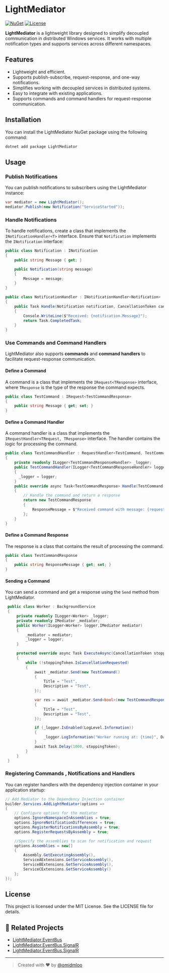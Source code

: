  
# LightMediator

[![NuGet](https://img.shields.io/nuget/v/LightMediator.svg)](https://www.nuget.org/packages/LightMediator)
[![License](https://img.shields.io/github/license/omidmloo/LightMediator)](LICENSE)

**LightMediator** is a lightweight library designed to simplify decoupled communication in distributed Windows services. It works with multiple notification types and supports services across different namespaces.

## Features
- Lightweight and efficient.
- Supports publish-subscribe, request-response, and one-way notifications.
- Simplifies working with decoupled services in distributed systems.
- Easy to integrate with existing applications.
- Supports commands and command handlers for request-response communication.

## Installation
You can install the LightMediator NuGet package using the following command:
```bash
dotnet add package LightMediator
```

## Usage

### Publish Notifications
You can publish notifications to subscribers using the LightMediator instance:
```csharp
var mediator = new LightMediator();
mediator.Publish(new Notification("ServiceStarted"));
```

### Handle Notifications
To handle notifications, create a class that implements the `INotificationHandler<T>` interface. Ensure that `Notification` implements the `INotification` interface:
```csharp
public class Notification : INotification
{
    public string Message { get; }

    public Notification(string message)
    {
        Message = message;
    }
}

public class NotificationHandler : INotificationHandler<Notification>
{
    public Task Handle(Notification notification, CancellationToken cancellationToken)
    {
        Console.WriteLine($"Received: {notification.Message}");
        return Task.CompletedTask;
    }
}
```

### Use Commands and Command Handlers
LightMediator also supports **commands** and **command handlers** to facilitate request-response communication. 

#### Define a Command
A command is a class that implements the `IRequest<TResponse>` interface, where `TResponse` is the type of the response the command expects.

```csharp
public class TestCommand : IRequest<TestCommandResponse>
{
    public string Message { get; set; }
}
```

#### Define a Command Handler
A command handler is a class that implements the `IRequestHandler<TRequest, TResponse>` interface. The handler contains the logic for processing the command.

```csharp
public class TestCommandHandler : RequestHandler<TestCommand, TestCommandResponse>
{
    private readonly ILogger<TestCommandResponseHandler> _logger;
    public TestCommandHandler(ILogger<TestCommandResponseHandler> logger)
    {
      _logger = logger;
    }
    public override async Task<TestCommandResponse> Handle(TestCommand request, CancellationToken cancellationToken)
    {
        // Handle the command and return a response
        return new TestCommandResponse
        {
            ResponseMessage = $"Received command with message: {request.Message}"
        };
    }
}
```

#### Define a Command Response
The response is a class that contains the result of processing the command.

```csharp
public class TestCommandResponse
{
    public string ResponseMessage { get; set; }
}
```

#### Sending a Command
You can send a command and get a response using the `Send` method from LightMediator.

```csharp
 public class Worker : BackgroundService
 {
     private readonly ILogger<Worker> _logger;
     private readonly IMediator _mediator;
     public Worker(ILogger<Worker> logger,IMediator mediator)
     {
         _mediator = mediator;
         _logger = logger;
     }

     protected override async Task ExecuteAsync(CancellationToken stoppingToken)
     {
         while (!stoppingToken.IsCancellationRequested)
         {
             await _mediator.Send(new TestCommand()
             {
                 Title = "Test",
                 Description = "Test",
             });

             var res = await _mediator.Send<bool>(new TestCommandResponse()
             {
                 Title = "Test",
                 Description = "Test",
             });

             if (_logger.IsEnabled(LogLevel.Information))
             {
                 _logger.LogInformation("Worker running at: {time}", DateTimeOffset.Now);
             }
             await Task.Delay(1000, stoppingToken);
         }
     }
 }
```

### Registering Commands , Notifications and Handlers
You can register handlers with the dependency injection container in your application startup:

```csharp
// Add Mediator to the Dependency Injection container
builder.Services.AddLightMediator(options =>
{
    // Configure options for the mediator
    options.IgnoreNamespaceInAssemblies = true;
    options.IgnoreNotificationDifferences = true;
    options.RegisterNotificationsByAssembly = true;
    options.RegisterRequestsByAssembly = true;

    //Specify the assemblies to scan for notification and request
    options.Assemblies = new[]
    {
        Assembly.GetExecutingAssembly(),
        ServiceAExtensions.GetServiceAssembly(),
        ServiceBExtensions.GetServiceAssembly(),
        ServiceCExtensions.GetServiceAssembly()
    };
});
```

## License
This project is licensed under the MIT License. See the LICENSE file for details.

## 💬 Related Projects
 
* [LightMediator.EventBus](https://github.com/omidmloo/LightMediator.EventBus)
* [LightMediator.EventBus.SignalR](https://github.com/omidmloo/LightMediator.EventBus.SignalR) 
* [LightMediator.EventBus.SignalR](https://github.com/omidmloo/LightMediator.EventBus.RabbitMQ) 

---

> Created with ❤️ by [@omidmloo](https://github.com/omidmloo)

```
 
